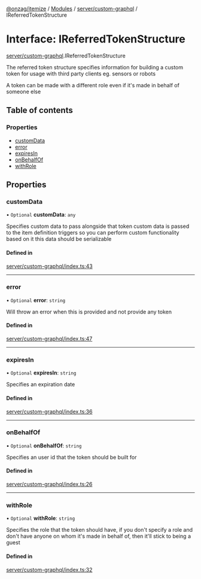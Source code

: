 [@onzag/itemize](../README.md) / [Modules](../modules.md) / [server/custom-graphql](../modules/server_custom_graphql.md) / IReferredTokenStructure

# Interface: IReferredTokenStructure

[server/custom-graphql](../modules/server_custom_graphql.md).IReferredTokenStructure

The referred token structure specifies information for
building a custom token for usage with third party clients
eg. sensors or robots

A token can be made with a different role even if it's made in
behalf of someone else

## Table of contents

### Properties

- [customData](server_custom_graphql.IReferredTokenStructure.md#customdata)
- [error](server_custom_graphql.IReferredTokenStructure.md#error)
- [expiresIn](server_custom_graphql.IReferredTokenStructure.md#expiresin)
- [onBehalfOf](server_custom_graphql.IReferredTokenStructure.md#onbehalfof)
- [withRole](server_custom_graphql.IReferredTokenStructure.md#withrole)

## Properties

### customData

• `Optional` **customData**: `any`

Specifies custom data to pass alongside that token
custom data is passed to the item definition triggers
so you can perform custom functionality based on it
this data should be serializable

#### Defined in

[server/custom-graphql/index.ts:43](https://github.com/onzag/itemize/blob/f2db74a5/server/custom-graphql/index.ts#L43)

___

### error

• `Optional` **error**: `string`

Will throw an error when this is provided and not provide any token

#### Defined in

[server/custom-graphql/index.ts:47](https://github.com/onzag/itemize/blob/f2db74a5/server/custom-graphql/index.ts#L47)

___

### expiresIn

• `Optional` **expiresIn**: `string`

Specifies an expiration date

#### Defined in

[server/custom-graphql/index.ts:36](https://github.com/onzag/itemize/blob/f2db74a5/server/custom-graphql/index.ts#L36)

___

### onBehalfOf

• `Optional` **onBehalfOf**: `string`

Specifies an user id that the token should be built for

#### Defined in

[server/custom-graphql/index.ts:26](https://github.com/onzag/itemize/blob/f2db74a5/server/custom-graphql/index.ts#L26)

___

### withRole

• `Optional` **withRole**: `string`

Specifies the role that the token should have, if you don't specify
a role and don't have anyone on whom it's made in behalf of, then it'll
stick to being a guest

#### Defined in

[server/custom-graphql/index.ts:32](https://github.com/onzag/itemize/blob/f2db74a5/server/custom-graphql/index.ts#L32)
